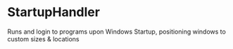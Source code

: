 # StartupHandler
Runs and login to programs upon Windows Startup, positioning windows to custom sizes &amp; locations
